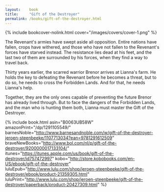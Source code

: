 ```yaml
---
layout:    book
title:     "Gift of the Destroyer"
permalink: /books/gift-of-the-destroyer.html
---
```


{% include bookcover-nolink.html cover="/images/covers/cover-1.png" %}

The Revenant's armies have swept aside all opposition. Entire nations have fallen, crops have withered, and those who have not fallen to the Revenant's forces have starved instead. The resistance lies dead at his feet, and the last two of them are surrounded by his forces, when they find a way to travel back.

Thirty years earlier, the scarred warrior Brenor arrives at Lianna's farm. He holds the key to defeating the Revenant before he becomes a threat, but to do so, he needs to cross the Forbidden Lands. And for that, he needs Lianna's help.

Together, they are the only ones capable of preventing the future Brenor has already lived through. But to face the dangers of the Forbidden Lands, and the man who is hunting them both, Lianna must master the Gift of the Destroyer.

{% include book.html asin="B0063UB58W" amazonPrint="/dp/1291105549/" barnesNoble="http://www.barnesandnoble.com/w/gift-of-the-destroyer-jeroen-steenbeeke/1107713034?ean=9781291612509" braveNewBooks="http://www.bol.com/nl/p/gift-of-the-destroyer/9200000017133104/" itunes="https://itunes.apple.com/us/book/gift-of-the-destroyer/id757472997" kobo="http://store.kobobooks.com/en-US/ebook/gift-of-the-destroyer" luluEpub="http://www.lulu.com/shop/jeroen-steenbeeke/gift-of-the-destroyer/ebook/product-21359305.html" luluPrint="http://www.lulu.com/shop/jeroen-steenbeeke/gift-of-the-destroyer/paperback/product-20427309.html" %}


